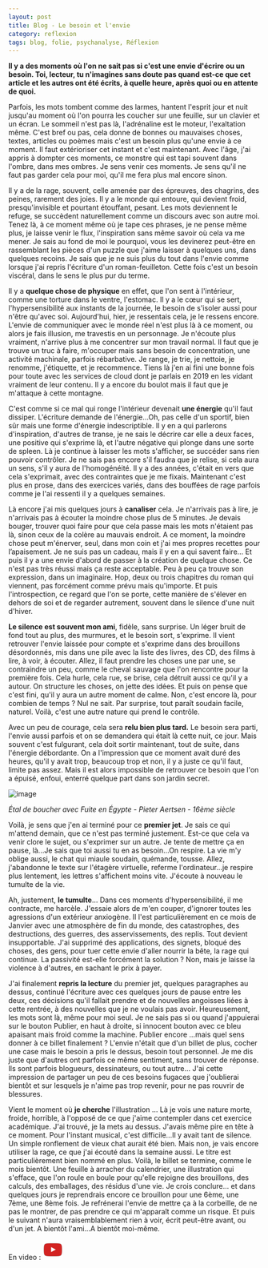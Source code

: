 ```yaml
---
layout: post
title: Blog - Le besoin et l'envie
category: reflexion
tags: blog, folie, psychanalyse, Réflexion
---
```

**Il y a des moments où l'on ne sait pas si c'est une envie d'écrire ou un besoin. Toi, lecteur, tu n'imagines sans doute pas quand est-ce que cet article et les autres ont été écrits, à quelle heure, après quoi ou en attente de quoi.**

Parfois, les mots tombent comme des larmes, hantent l'esprit jour et nuit jusqu'au moment où l'on pourra les coucher sur une feuille, sur un clavier et un écran. Le sommeil n'est pas là, l'adrénaline est le moteur, l'exaltation même. C'est bref ou pas, cela donne de bonnes ou mauvaises choses, textes, articles ou poèmes mais c'est un besoin plus qu'une envie à ce moment. Il faut extérioriser cet instant et c'est maintenant. Avec l'âge, j'ai appris à dompter ces moments, ce monstre qui est tapi souvent dans l'ombre, dans mes ombres. Je sens venir ces moments. Je sens qu'il ne faut pas garder cela pour moi, qu'il me fera plus mal encore sinon.

Il y a de la rage, souvent, celle amenée par des épreuves, des chagrins, des peines, rarement des joies. Il y a le monde qui entoure, qui devient froid, presqu'invisible et pourtant étouffant, pesant. Les mots deviennent le refuge, se succèdent naturellement comme un discours avec son autre moi. Tenez là, à ce moment même où je tape ces phrases, je ne pense même plus, je laisse venir le flux, l'inspiration sans même savoir où cela va me mener. Je sais au fond de moi le pourquoi, vous les devinerez peut-être en rassemblant les pièces d'un puzzle que j'aime laisser à quelques uns, dans quelques recoins. Je sais que je ne suis plus du tout dans l'envie comme lorsque j'ai repris l'écriture d'un roman-feuilleton. Cette fois c'est un besoin viscéral, dans le sens le plus pur du terme.

Il y a **quelque chose de physique** en effet, que l'on sent à l'intérieur, comme une torture dans le ventre, l'estomac. Il y a le cœur qui se sert, l'hypersensibilité aux instants de la journée, le besoin de s'isoler aussi pour n'être qu'avec soi. Aujourd'hui, hier, je ressentais cela, je le ressens encore. L'envie de communiquer avec le monde réel n'est plus là à ce moment, ou alors je fais illusion, me travestis en un personnage. Je n'écoute plus vraiment, n'arrive plus à me concentrer sur mon travail normal. Il faut que je trouve un truc à faire, m'occuper mais sans besoin de concentration, une activité machinale, parfois rébarbative. Je range, je trie, je nettoie, je renomme, j'étiquette, et je recommence. Tiens là j'en ai fini une bonne fois pour toute avec les services de cloud dont je parlais en 2019 en les vidant vraiment de leur contenu. Il y a encore du boulot mais il faut que je m'attaque à cette montagne.

C'est comme si ce mal qui ronge l'intérieur devenait **une énergie** qu'il faut dissiper. L'écriture demande de l'énergie...Oh, pas celle d'un sportif, bien sûr mais une forme d'énergie indescriptible. Il y en a qui parlerons d'inspiration, d'autres de transe, je ne sais le décrire car elle a deux faces, une positive qui s'exprime là, et l'autre négative qui plonge dans une sorte de spleen. Là je continue à laisser les mots s'afficher, se succéder sans rien pouvoir contrôler. Je ne sais pas encore s'il faudra que je relise, si cela aura un sens, s'il y aura de l'homogénéité. Il y a des années, c'était en vers que cela s'exprimait, avec des contraintes que je me fixais. Maintenant c'est plus en prose, dans des exercices variés, dans des bouffées de rage parfois comme je l'ai ressenti il y a quelques semaines. 

Là encore j'ai mis quelques jours à **canaliser** cela. Je n'arrivais pas à lire, je n'arrivais pas à écouter la moindre chose plus de 5 minutes. Je devais bouger, trouver quoi faire pour que cela passe mais les mots n'étaient pas là, sinon ceux de la colère au mauvais endroit. A ce moment, la moindre chose peut m'énerver, seul, dans mon coin et j'ai mes propres recettes pour l’apaisement. Je ne suis pas un cadeau, mais il y en a qui savent faire... Et puis il y a une envie d'abord de passer à la création de quelque chose. Ce n'est pas très réussi mais ça reste acceptable. Peu à peu ça trouve son expression, dans un imaginaire. Hop, deux ou trois chapitres du roman qui viennent, pas forcément comme prévu mais qu'importe. Et puis l'introspection, ce regard que l'on se porte, cette manière de s'élever en dehors de soi et de regarder autrement, souvent dans le silence d'une nuit d'hiver.

**Le silence est souvent mon ami**, fidèle, sans surprise. Un léger bruit de fond tout au plus, des murmures, et le besoin sort, s'exprime. Il vient retrouver l'envie laissée pour compte et s'exprime dans des brouillons désordonnés, mis dans une pile avec la liste des livres, des CD, des films à lire, à voir, à écouter. Allez, il faut prendre les choses une par une, se contraindre un peu, comme le cheval sauvage que l'on rencontre  pour la première fois. Cela hurle, cela rue, se brise, cela détruit aussi ce qu'il y a autour. On structure les choses, on jette des idées. Et puis on pense que c'est fini, qu'il y aura un autre moment de calme. Non, c'est encore là, pour combien de temps ? Nul ne sait. Par surprise, tout paraît soudain facile, naturel. Voilà, c'est une autre nature qui prend le contrôle.

Avec un peu de courage, cela sera **relu bien plus tard.** Le besoin sera parti, l'envie aussi parfois et on se demandera qui était là cette nuit, ce jour. Mais souvent c'est fulgurant, cela doit sortir maintenant, tout de suite, dans l'énergie débordante. On a l'impression que ce moment avait duré des heures, qu'il y avait trop, beaucoup trop et non, il y a juste ce qu'il faut, limite pas assez. Mais il est alors impossible de retrouver ce besoin que l'on a épuisé, enfoui, enterré quelque part dans son jardin secret.

![image](https://upload.wikimedia.org/wikipedia/commons/thumb/2/2e/Pieter_Aertsen_005.jpg/1031px-Pieter_Aertsen_005.jpg)

*Étal de boucher avec Fuite en Égypte - Pieter Aertsen - 16ème siècle*

Voilà, je sens que j'en ai terminé pour ce **premier jet**. Je sais ce qui m'attend demain, que ce n'est pas terminé justement. Est-ce que cela va venir clore le sujet, ou s'exprimer sur un autre. Je tente de mettre ça en pause, là...Je sais que toi aussi tu en as besoin...On respire. La vie m'y oblige aussi, le chat qui miaule soudain, quémande, tousse. Allez, j'abandonne le texte sur l'étagère virtuelle, referme l'ordinateur...je respire plus lentement, les lettres s'affichent moins vite. J'écoute à nouveau le tumulte de la vie.

Ah, justement, **le tumulte**... Dans ces moments d'hypersensibilité, il me contracte, me harcèle. J'essaie alors de m'en couper, d'ignorer toutes les agressions d'un extérieur anxiogène. Il l'est particulièrement en ce mois de Janvier avec une atmosphère de fin du monde, des catastrophes, des destructions, des guerres, des asservissements, des replis. Tout devient insupportable. J'ai supprimé des applications, des signets, bloqué des choses, des gens, pour tuer cette envie d'aller nourrir la bête, la rage qui continue. La passivité est-elle forcément la solution ? Non, mais je laisse la violence à d'autres, en sachant le prix à payer. 

J'ai finalement **repris la lecture** du premier jet, quelques paragraphes au dessus, continué l'écriture avec ces quelques jours de pause entre les deux, ces décisions qu'il fallait prendre et de nouvelles angoisses liées à cette rentrée, à des nouvelles que je ne voulais pas avoir. Heureusement, les mots sont là, même pour moi seul. Je ne sais pas si ou quand j'appuierai sur le bouton Publier, en haut à droite, si innocent bouton avec ce bleu apaisant mais froid comme la machine. Publier encore ...mais quel sens donner à ce billet finalement ? L'envie n'était que d'un billet de plus, cocher une case mais le besoin a pris le dessus, besoin tout personnel. Je me dis juste que d'autres ont parfois ce même sentiment, sans trouver de réponse. Ils sont parfois blogueurs, dessinateurs, ou tout autre... J'ai cette impression de partager un peu de ces besoins fugaces que j'oublierai bientôt et sur lesquels je n'aime pas trop revenir, pour ne pas rouvrir de blessures.

Vient le moment où **je cherche** l'illustration ... Là je vois une nature morte, froide, horrible, à l'opposé de ce que j'aime contempler dans cet exercice académique. J'ai trouvé, je la mets au dessus. J'avais même pire en tête à ce moment. Pour l'instant musical, c'est difficile...Il y avait tant de silence. Un simple ronflement de vieux chat aurait été bien. Mais non, je vais encore utiliser la rage, ce que j'ai écouté dans la semaine aussi. Le titre est particulièrement bien nommé en plus. Voilà, le billet se termine, comme le mois bientôt. Une feuille à arracher du calendrier, une illustration qui s'efface, que l'on roule en boule pour qu'elle rejoigne des brouillons, des calculs, des emballages, des résidus d'une vie. Je crois conclure... et dans quelques jours je reprendrais encore ce brouillon pour une 6ème, une 7ème, une 8ème fois. Je refrénerai l'envie de mettre ça à la corbeille, de ne pas le montrer, de pas prendre ce qui m'apparaît comme un risque. Et puis le suivant n'aura vraisemblablement rien à voir, écrit peut-être avant, ou d'un jet. A bientôt l'ami...A bientôt moi-même.

En video : [![video](/images/youtube.png)](https://www.youtube.com/watch?v=nM__lPTWThU)



